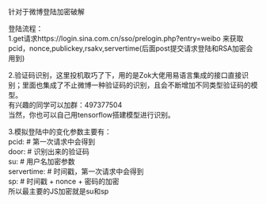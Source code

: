 针对于微博登陆加密破解  

登陆流程：  
1.get请求https://login.sina.com.cn/sso/prelogin.php?entry=weibo 来获取pcid，nonce,publickey,rsakv,servertime(后面post提交请求登陆和RSA加密会用到)  

2.验证码识别，这里投机取巧了下，用的是Zok大佬用易语言集成的接口直接识别；里面也集成了不止微博一种验证码的识别，且会不断增加不同类型验证码的模型。  
有兴趣的同学可以加群：497377504  
当然，你也可以自己用tensorflow搭建模型进行识别。  

3.模拟登陆中的变化参数主要有：  
pcid: # 第一次请求中会得到  
door:  # 识别出来的验证码  
su: # 用户名加密参数  
servertime:  # 时间戳，第一次请求中会得到  
sp: # 时间戳 + nonce + 密码的加密  
所以最主要的JS加密就是su和sp
